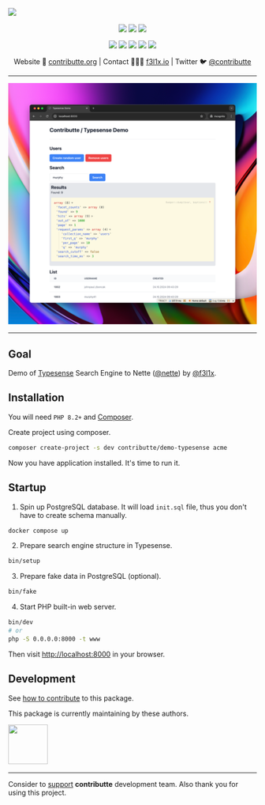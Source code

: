 ![](https://heatbadger.now.sh/github/readme/contributte/demo-typesense/)

<p align=center>
  <a href="https://github.com/contributte/demo-typesense/actions"><img src="https://badgen.net/github/checks/contributte/demo-typesense/master"></a>
  <a href="https://packagist.org/packages/contributte/demo-typesense"><img src="https://badgen.net/packagist/dm/contributte/demo-typesense"></a>
  <a href="https://packagist.org/packages/contributte/demo-typesense"><img src="https://badgen.net/packagist/v/contributte/demo-typesense"></a>
</p>
<p align=center>
  <a href="https://packagist.org/packages/contributte/demo-typesense"><img src="https://badgen.net/packagist/php/contributte/demo-typesense"></a>
  <a href="https://github.com/contributte/demo-typesense"><img src="https://badgen.net/github/license/contributte/demo-typesense"></a>
  <a href="https://bit.ly/ctteg"><img src="https://badgen.net/badge/support/gitter/cyan"></a>
  <a href="https://bit.ly/cttfo"><img src="https://badgen.net/badge/support/forum/yellow"></a>
  <a href="https://contributte.org/partners.html"><img src="https://badgen.net/badge/sponsor/donations/F96854"></a>
</p>

<p align=center>
Website 🚀 <a href="https://contributte.org">contributte.org</a> | Contact 👨🏻‍💻 <a href="https://f3l1x.io">f3l1x.io</a> | Twitter 🐦 <a href="https://twitter.com/contributte">@contributte</a>
</p>

----

![](.docs/screenshot.png)

-----

## Goal

Demo of [Typesense](https://typesense.org/) Search Engine to Nette ([@nette](https://github.com/nette)) by [@f3l1x](https://github.com/f3l1x).

## Installation

You will need `PHP 8.2+` and [Composer](https://getcomposer.org/).

Create project using composer.

```bash
composer create-project -s dev contributte/demo-typesense acme
```

Now you have application installed. It's time to run it.

## Startup

1. Spin up PostgreSQL database. It will load `init.sql` file, thus you don't have to create schema manually.

```bash
docker compose up
```

2. Prepare search engine structure in Typesense.

```bash
bin/setup
```

3. Prepare fake data in PostgreSQL (optional).

```bash
bin/fake
```

4. Start PHP built-in web server.

```bash
bin/dev
# or
php -S 0.0.0.0:8000 -t www
```

Then visit [http://localhost:8000](http://localhost:8000) in your browser.

## Development

See [how to contribute](https://contributte.org/contributing.html) to this package.

This package is currently maintaining by these authors.

<a href="https://github.com/f3l1x">
    <img width="80" height="80" src="https://avatars2.githubusercontent.com/u/538058?v=3&s=80">
</a>

-----

Consider to [support](https://contributte.org/partners.html) **contributte** development team.
Also thank you for using this project.
